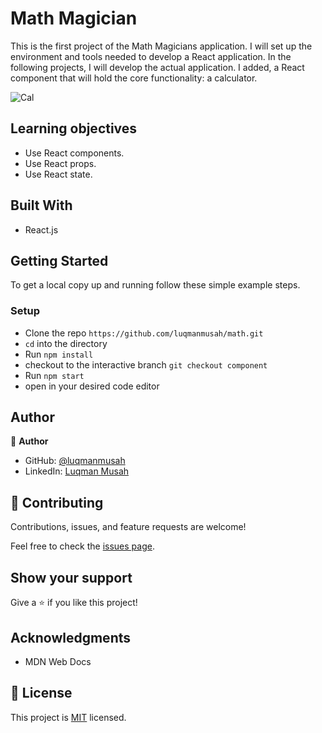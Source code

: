 # Math Magician

This is the first project of the Math Magicians application. I will set up the environment and tools needed to develop a React application. In the following projects, I will develop the actual application. I added, a React component that will hold the core functionality: a calculator.

![Cal](https://user-images.githubusercontent.com/22328716/138008033-5750a9db-e9ed-4684-ba21-45f5b5852a5c.png)
## Learning objectives

- Use React components.
- Use React props.
- Use React state.
  
## Built With

- React.js
  
## Getting Started

To get a local copy up and running follow these simple example steps.

### Setup

- Clone the repo `https://github.com/luqmanmusah/math.git`
- `cd` into the directory
- Run `npm install` 
- checkout to the interactive branch `git checkout component`
- Run `npm start` 
- open in your desired code editor

## Author

👤 **Author**

- GitHub: [@luqmanmusah](https://github.com/luqmanmusah)
- LinkedIn: [Luqman Musah](https://www.linkedin.com/in/luqman-musah/)

## 🤝 Contributing

Contributions, issues, and feature requests are welcome!

Feel free to check the [issues page](../../issues/).

## Show your support

Give a ⭐️ if you like this project!

## Acknowledgments

- MDN Web Docs

## 📝 License

This project is [MIT](https://github.com/git/git-scm.com/blob/main/MIT-LICENSE.txt) licensed.
